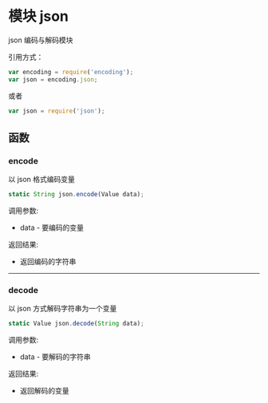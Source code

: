 # 模块 json
json 编码与解码模块

引用方式：
```JavaScript
var encoding = require('encoding');
var json = encoding.json;
```
或者
```JavaScript
var json = require('json');
```
## 函数
        
### encode
以 json 格式编码变量
```JavaScript
static String json.encode(Value data);
```

调用参数:
* data - 要编码的变量

返回结果:
* 返回编码的字符串

--------------------------
### decode
以 json 方式解码字符串为一个变量
```JavaScript
static Value json.decode(String data);
```

调用参数:
* data - 要解码的字符串

返回结果:
* 返回解码的变量

